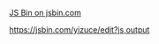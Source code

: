 

<a class="jsbin-embed" href="http://jsbin.com/yizuce/edit?js,output">JS Bin on jsbin.com</a><script src="http://static.jsbin.com/js/embed.min.js?3.34.2"></script>



https://jsbin.com/yizuce/edit?js,output